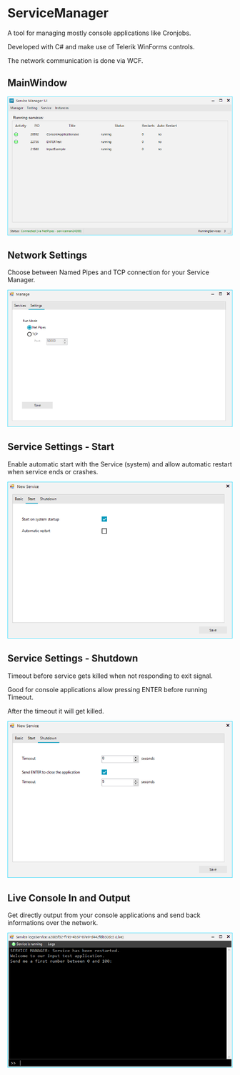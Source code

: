 # ServiceManager
A tool for managing mostly console applications like Cronjobs.

Developed with C# and make use of Telerik WinForms controls.

The network communication is done via WCF.

## MainWindow

<img src="Screens/Mainwindow.png" />


## Network Settings

Choose between Named Pipes and TCP connection for your Service Manager.

<img src="Screens/Settings.png" />

## Service Settings - Start

Enable automatic start with the Service (system) and allow automatic restart when service ends or crashes.

<img src="Screens/Settings_1.png" />

## Service Settings - Shutdown

Timeout before service gets killed when not responding to exit signal.

Good for console applications allow pressing ENTER before running Timeout.

After the timeout it will get killed.

<img src="Screens/Settings_2.png" />


## Live Console In and Output

Get directly output from your console applications and send back informations over the network.

<img src="Screens/Live Console Out and Input.png" />